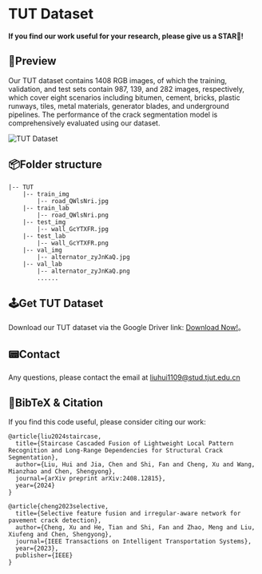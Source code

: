 # TUT Dataset

**If you find our work useful for your research, please give us a STAR🌟!**

## 👀Preview

Our TUT dataset contains 1408 RGB images, of which the training, validation, and test sets contain 987, 139, and 282 images, respectively, which cover eight scenarios including bitumen, cement, bricks, plastic runways, tiles, metal materials, generator blades, and underground pipelines. The performance of the crack segmentation model is comprehensively evaluated using our dataset.

![TUT Dataset](./Preview.png)

## 📦Folder structure

```
|-- TUT
    |-- train_img
		|-- road_QWlsNri.jpg
    |-- train_lab
		|-- road_QWlsNri.png
    |-- test_img
		|-- wall_GcYTXFR.jpg
    |-- test_lab
		|-- wall_GcYTXFR.png
    |-- val_img
		|-- alternator_zyJnKaQ.jpg
    |-- val_lab
		|-- alternator_zyJnKaQ.png
        ......
```

## 🕹️Get TUT Dataset

Download our TUT dataset via the Google Driver link: [Download Now!](https://drive.google.com/file/d/1A-LOJzY-KLsrNCBF8MerqflGCKoiBKF-/view "TUT")。


## 📟Contact

Any questions, please contact the email at liuhui1109@stud.tjut.edu.cn

## 📌BibTeX & Citation

If you find this code useful, please consider citing our work:

```
@article{liu2024staircase,
  title={Staircase Cascaded Fusion of Lightweight Local Pattern Recognition and Long-Range Dependencies for Structural Crack Segmentation},
  author={Liu, Hui and Jia, Chen and Shi, Fan and Cheng, Xu and Wang, Mianzhao and Chen, Shengyong},
  journal={arXiv preprint arXiv:2408.12815},
  year={2024}
}
```
```
@article{cheng2023selective,
  title={Selective feature fusion and irregular-aware network for pavement crack detection},
  author={Cheng, Xu and He, Tian and Shi, Fan and Zhao, Meng and Liu, Xiufeng and Chen, Shengyong},
  journal={IEEE Transactions on Intelligent Transportation Systems},
  year={2023},
  publisher={IEEE}
}
```
